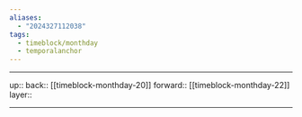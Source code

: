 ```yaml
---
aliases:
  - "2024327112038"
tags:
  - timeblock/monthday
  - temporalanchor
---
```




***

up:: 
back:: [[timeblock-monthday-20]]
forward:: [[timeblock-monthday-22]]
layer:: 

***

